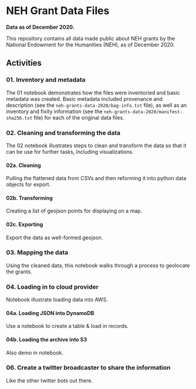 # NEH Grant Data Files

**Data as of December 2020.**

This repository contains all data made public about NEH grants 
by the National Endowment for the Humanities (NEH), as of
December 2020. 

## Activities

### 01. Inventory and metadata

The 01 notebook demonstrates how the files were inventoried and 
basic metadata was created. Basic metadata included provenance and 
description (see the `neh-grants-data-2020/bag-info.txt` file), 
as well as an inventory and fixity information (see 
the `neh-grants-data-2020/manifest-sha256.txt` file)
for each of the original data files. 

### 02. Cleaning and transforming the data

The 02 notebook illustrates steps to clean and transform
the data so that it can be use for further tasks, including
visualizations. 

#### 02a. Cleaning

Pulling the flattened data from CSVs and then reforming it into python data objects for export.

#### 02b. Transforming

Creating a list of geojson points for displaying on a map. 

#### 02c. Exporting

Export the data as well-formed geojson.

### 03. Mapping the data

Using the cleaned data, this notebook walks through a process to
geolocate the grants.

### 04. Loading in to cloud provider

Notebook illustrate loading data into AWS.

#### 04a. Loading JSON into DynamoDB 

Use a notebook to create a table & load in records.

#### 04b. Loading the archive into S3

Also demo in notebook.

### 06. Create a twitter broadcaster to share the information

Like the other twitter bots out there. 
